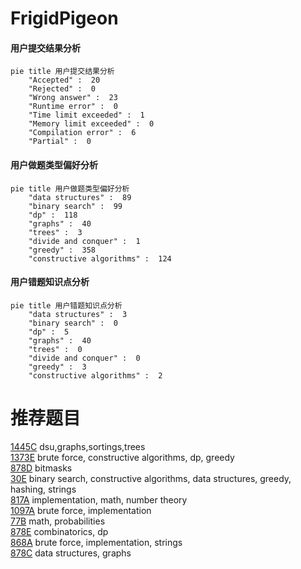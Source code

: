 # FrigidPigeon

<!-- tabs:start -->



#### **用户提交结果分析**

```mermaid
pie title 用户提交结果分析
    "Accepted" :  20
    "Rejected" :  0
    "Wrong answer" :  23
    "Runtime error" :  0
    "Time limit exceeded" :  1
    "Memory limit exceeded" :  0
    "Compilation error" :  6
    "Partial" :  0
```

#### **用户做题类型偏好分析**

```mermaid
pie title 用户做题类型偏好分析
    "data structures" :  89
    "binary search" :  99
    "dp" :  118
    "graphs" :  40
    "trees" :  3
    "divide and conquer" :  1
    "greedy" :  358
    "constructive algorithms" :  124
```
#### **用户错题知识点分析**

```mermaid
pie title 用户错题知识点分析
    "data structures" :  3
    "binary search" :  0
    "dp" :  5
    "graphs" :  40
    "trees" :  0
    "divide and conquer" :  0
    "greedy" :  3
    "constructive algorithms" :  2
```



<!-- tabs:end -->
# 推荐题目
[1445C](https://codeforces.com/contest/1445/problem/C)		dsu,graphs,sortings,trees		  
[1373E](https://codeforces.com/contest/1373/problem/E)		brute force,
                        constructive algorithms,
                        dp,
                        greedy		  
[878D](https://codeforces.com/contest/878/problem/D)		bitmasks		  
[30E](https://codeforces.com/contest/30/problem/E)		binary search,
                        constructive algorithms,
                        data structures,
                        greedy,
                        hashing,
                        strings		  
[817A](https://codeforces.com/contest/817/problem/A)		implementation,
                        math,
                        number theory		  
[1097A](https://codeforces.com/contest/1097/problem/A)		brute force,
                        implementation		  
[77B](https://codeforces.com/contest/77/problem/B)		math,
                        probabilities		  
[878E](https://codeforces.com/contest/878/problem/E)		combinatorics,
                        dp		  
[868A](https://codeforces.com/contest/868/problem/A)		brute force,
                        implementation,
                        strings		  
[878C](https://codeforces.com/contest/878/problem/C)		data structures,
                        graphs		  
